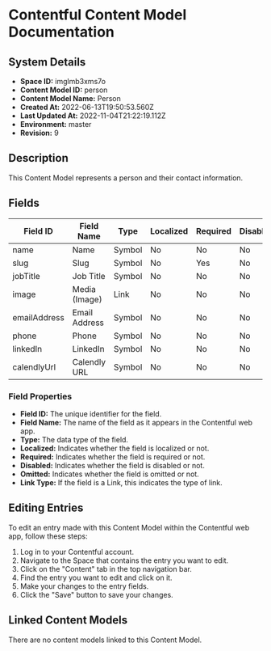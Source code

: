 # Contentful Content Model Documentation

## System Details

- **Space ID:** imglmb3xms7o
- **Content Model ID:** person
- **Content Model Name:** Person
- **Created At:** 2022-06-13T19:50:53.560Z
- **Last Updated At:** 2022-11-04T21:22:19.112Z
- **Environment:** master
- **Revision:** 9

## Description

This Content Model represents a person and their contact information.

## Fields

| Field ID | Field Name | Type | Localized | Required | Disabled | Omitted | Link Type |
| --- | --- | --- | --- | --- | --- | --- | --- |
| name | Name | Symbol | No | No | No | No | - |
| slug | Slug | Symbol | No | Yes | No | No | - |
| jobTitle | Job Title | Symbol | No | No | No | No | - |
| image | Media (Image) | Link | No | No | No | No | Asset |
| emailAddress | Email Address | Symbol | No | No | No | No | - |
| phone | Phone | Symbol | No | No | No | No | - |
| linkedIn | LinkedIn | Symbol | No | No | No | No | - |
| calendlyUrl | Calendly URL | Symbol | No | No | No | No | - |

### Field Properties

- **Field ID:** The unique identifier for the field.
- **Field Name:** The name of the field as it appears in the Contentful web app.
- **Type:** The data type of the field.
- **Localized:** Indicates whether the field is localized or not.
- **Required:** Indicates whether the field is required or not.
- **Disabled:** Indicates whether the field is disabled or not.
- **Omitted:** Indicates whether the field is omitted or not.
- **Link Type:** If the field is a Link, this indicates the type of link.

## Editing Entries

To edit an entry made with this Content Model within the Contentful web app, follow these steps:

1. Log in to your Contentful account.
2. Navigate to the Space that contains the entry you want to edit.
3. Click on the "Content" tab in the top navigation bar.
4. Find the entry you want to edit and click on it.
5. Make your changes to the entry fields.
6. Click the "Save" button to save your changes.

## Linked Content Models

There are no content models linked to this Content Model.